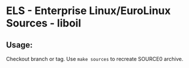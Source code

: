 # ELS - Enterprise Linux/EuroLinux Sources - liboil
 
## Usage:
  Checkout branch or tag. Use `make sources` to recreate  SOURCE0 archive.
